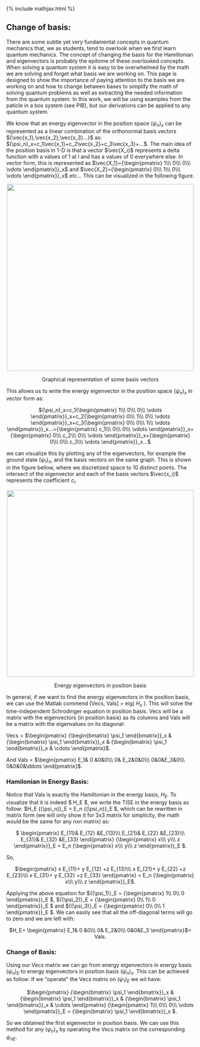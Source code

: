 {% include mathjax.html %}

## Change of basis:

There are some subtle yet very fundamental concepts in quantum mechanics that, we as students, tend to overlook when we first learn quantum mechanics. The concept of changing the basis for the Hamiltonian and eigenvectors is probably the epitome of these overlooked concepts. When solving a quantum system it is easy to be overwhelmed by the math we are solving and forget what basis we are working on. 
This page is designed to show the importance of paying attention to the basis we are working on and how to change between bases to simplify the math of solving quantum problems as well as extracting the needed information from the quantum system. In this work, we will be using examples from the paticle in a box system (see PIB), but our derivations can be applied to any quantum system.

We know that an energy eigenvector in the position space $(\psi_n)_x$ can be represented as a linear combination of the orthonormal basis vectors ${\vec{x_1},\vec{x_2},\vec{x_3}...}$ as: $(\psi_n)_x=c_1\vec{x_1}+c_2\vec{x_2}+c_3\vec{x_3}+...$.
The main idea of the position basis in 1-D is that a vector $\vec{X_i}$  represents a delta function with a values of $1$ at $i$ and has a values of $0$ everywhere else. In vector form, this is represented as $\vec{X_1}={\begin{pmatrix} 1\\\ 0\\\ 0\\\ \vdots \end{pmatrix}}_x$ and $\vec{X_2}={\begin{pmatrix} 0\\\ 1\\\ 0\\\ \vdots \end{pmatrix}}_x$ etc... This can be visualized in the following figure.

<p align="center">
  <img src="https://user-images.githubusercontent.com/35305574/35716147-d57ce0c8-07a4-11e8-95c0-6e951cf81814.jpg" width="500">
</p>
<p align="center"> Graphical representation of some basis vectors </p>

This allows us to write the energy eigenvector in the position space $(\psi_n)_x$ in vector form as:

<p align="center">
$(\psi_n)_x=c_1{\begin{pmatrix} 1\\\ 0\\\ 0\\\ \vdots \end{pmatrix}}_x+c_2{\begin{pmatrix} 0\\\ 1\\\ 0\\\ \vdots \end{pmatrix}}_x+c_3{\begin{pmatrix} 0\\\ 0\\\ 1\\\ \vdots \end{pmatrix}}_x...={\begin{pmatrix} c_1\\\ 0\\\ 0\\\ \vdots \end{pmatrix}}_x+{\begin{pmatrix} 0\\\ c_2\\\ 0\\\ \vdots \end{pmatrix}}_x+{\begin{pmatrix} 0\\\ 0\\\ c_3\\\ \vdots \end{pmatrix}}_x...$
</p>

we can visualize this by plotting any of the eigenvectors, for example the ground state $(\psi_1)_x$, and the basis vectors on the same graph. This is shown in the figure bellow, where we discretized space to 10 distinct points. The intersect of the eigenvector and each of the basis vectors $\vec{x_i}$ represents the coefficient $c_i$.

<p align="center">
  <img src="https://user-images.githubusercontent.com/35305574/35780329-9942a2b4-09a7-11e8-97b1-aeb6267c8684.jpg" width="500">
</p>
<p align="center"> Energy eigenvectors in position basis </p>

In general, if we want to find the energy eigenvectors in the position basis, we can use the Matlab commend [Vecs, Vals] = eig( $H_x$ ). This will solve the time-independent Schrodinger equation in position basis. 
Vecs will be a matrix with the eigenvectors (in position basis) as its columns and Vals will be a matrix with the eigenvalues on its diagonal:

Vecs = $\begin{pmatrix}
{\begin{bmatrix} \psi_1 \end{bmatrix}}_x &
{\begin{bmatrix} \psi_1 \end{bmatrix}}_x &
{\begin{bmatrix} \psi_1 \end{bmatrix}}_x &
\cdots
\end{pmatrix}$.

And Vals = $\begin{pmatrix}
E_1& 0 &0&0\\\
0& E_2&0&0\\\
0&0&E_3&0\\\ 
0&0&0&\ddots
\end{pmatrix}$.

### Hamilonian in Energy Basis:

Notice that Vals is exactly the Hamiltonian in the energy basis, $H_E$. To visualize that it is indeed $ H_E $, we write the TISE in the energy basis as follow:
$H_E {(\psi_n)}_E = E_n {(\psi_n)}_E $, which can be rewritten in matrix form (we will only show it for 3x3 matrix for simplicity, the math would be the same for any nxn matrix) as:

<p align="center"> $ \begin{pmatrix}
E_{11}& E_{12} &E_{13}\\\
E_{21}& E_{22} &E_{23}\\\
E_{31}& E_{32} &E_{33}
\end{pmatrix} {\begin{pmatrix} x\\\ y\\\ z \end{pmatrix}}_E = E_n {\begin{pmatrix} x\\\ y\\\ z \end{pmatrix}}_E $. </p>

So,
<p align="center"> $\begin{pmatrix}
x E_{11}+ y E_{12} +z E_{13}\\\
x E_{21}+ y E_{22} +z E_{23}\\\
x E_{31}+ y E_{32} +z E_{33}
\end{pmatrix} = E_n {\begin{pmatrix} x\\\ y\\\ z \end{pmatrix}}_E$. </p>

Applying the above equation for ${(\psi_1)}_E = {\begin{pmatrix} 1\\\ 0\\\ 0 \end{pmatrix}}_E $, ${(\psi_2)}_E = {\begin{pmatrix} 0\\\ 1\\\ 0 \end{pmatrix}}_E $ and ${(\psi_3)}_E = {\begin{pmatrix} 0\\\ 0\\\ 1 \end{pmatrix}}_E $. 
We can easily see that all the off-diagonal terms will go to zero and we are left with:

<p align="center"> $H_E=  \begin{pmatrix}
E_1& 0 &0\\\
0& E_2&0\\\
0&0&E_3
\end{pmatrix}$= Vals. </p>

### Change of Basis:

Using our Vecs matrix we can go from energy eigenvectors in energy basis ${(\psi_n)}_E$ to energy eigenvectors in position basis ${(\psi_n)}_x$. This can be achieved as follow:
If we "operate" the Vecs matrix on ${(\psi_1)}_E$ we wil have:


<p align="center"> $\begin{pmatrix}
{\begin{bmatrix} \psi_1 \end{bmatrix}}_x &
{\begin{bmatrix} \psi_1 \end{bmatrix}}_x &
{\begin{bmatrix} \psi_1 \end{bmatrix}}_x &
\cdots
\end{pmatrix} {\begin{pmatrix} 1\\\ 0\\\ 0\\\ \vdots \end{pmatrix}}_E = {\begin{bmatrix} \psi_1 \end{bmatrix}}_x $. </p>

So we obtained the first eigenvector in position basis. We can use this method for any ${(\psi_n)}_x$ by operating the Vecs matrix on the corresponding ${\psi_n}_E$. 




